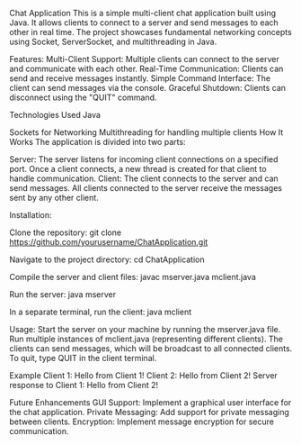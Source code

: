 Chat Application
This is a simple multi-client chat application built using Java. It allows clients to connect to a server and send messages to each other in real time. The project showcases fundamental networking concepts using Socket, ServerSocket, and multithreading in Java.

Features:
Multi-Client Support: Multiple clients can connect to the server and communicate with each other.
Real-Time Communication: Clients can send and receive messages instantly.
Simple Command Interface: The client can send messages via the console.
Graceful Shutdown: Clients can disconnect using the "QUIT" command.

Technologies Used
Java

Sockets for Networking
Multithreading for handling multiple clients
How It Works
The application is divided into two parts:

Server: The server listens for incoming client connections on a specified port. Once a client connects, a new thread is created for that client to handle communication.
Client: The client connects to the server and can send messages. All clients connected to the server receive the messages sent by any other client.

Installation:

Clone the repository:
git clone https://github.com/yourusername/ChatApplication.git

Navigate to the project directory:
cd ChatApplication

Compile the server and client files:
javac mserver.java mclient.java

Run the server:
java mserver

In a separate terminal, run the client:
java mclient

Usage:
Start the server on your machine by running the mserver.java file.
Run multiple instances of mclient.java (representing different clients).
The clients can send messages, which will be broadcast to all connected clients.
To quit, type QUIT in the client terminal.

Example
Client 1: Hello from Client 1!
Client 2: Hello from Client 2!
Server response to Client 1: Hello from Client 2!

Future Enhancements
GUI Support: Implement a graphical user interface for the chat application.
Private Messaging: Add support for private messaging between clients.
Encryption: Implement message encryption for secure communication.

